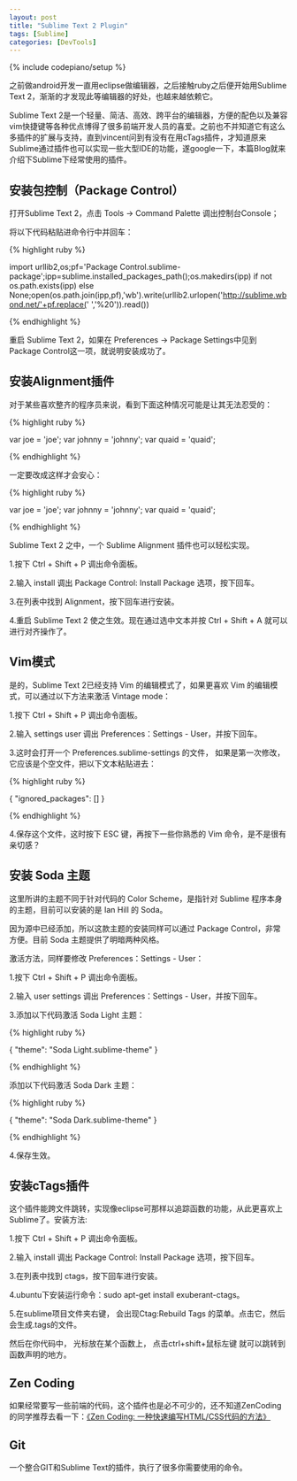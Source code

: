 ```yaml
---
layout: post
title: "Sublime Text 2 Plugin"
tags: [Sublime]
categories: [DevTools]
---
```

{% include codepiano/setup %}

之前做android开发一直用eclipse做编辑器，之后接触ruby之后便开始用Sublime Text 2，渐渐的才发现此等编辑器的好处，也越来越依赖它。

Sublime Text 2是一个轻量、简洁、高效、跨平台的编辑器，方便的配色以及兼容vim快捷键等各种优点博得了很多前端开发人员的喜爱。之前也不并知道它有这么多插件的扩展与支持，直到vincent问到有没有在用cTags插件，才知道原来Sublime通过插件也可以实现一些大型IDE的功能，遂google一下，本篇Blog就来介绍下Sublime下经常使用的插件。

## 安装包控制（Package Control）

打开Sublime Text 2，点击 Tools -> Command Palette 调出控制台Console；

将以下代码粘贴进命令行中并回车：

{% highlight ruby %}

import urllib2,os;pf='Package Control.sublime-package';ipp=sublime.installed_packages_path();os.makedirs(ipp) if not os.path.exists(ipp) else None;open(os.path.join(ipp,pf),'wb').write(urllib2.urlopen('http://sublime.wbond.net/'+pf.replace(' ','%20')).read())

{% endhighlight %}

重启 Sublime Text 2，如果在 Preferences -> Package Settings中见到Package Control这一项，就说明安装成功了。

## 安装Alignment插件

对于某些喜欢整齐的程序员来说，看到下面这种情况可能是让其无法忍受的：

{% highlight ruby %}

var joe = 'joe';
var johnny = 'johnny';
var quaid = 'quaid';

{% endhighlight %}

一定要改成这样才会安心：

{% highlight ruby %}

var joe    = 'joe';
var johnny = 'johnny';
var quaid  = 'quaid';

{% endhighlight %}

Sublime Text 2 之中，一个 Sublime Alignment 插件也可以轻松实现。

1.按下 Ctrl + Shift + P 调出命令面板。

2.输入 install 调出 Package Control: Install Package 选项，按下回车。

3.在列表中找到 Alignment，按下回车进行安装。

4.重启 Sublime Text 2 使之生效。现在通过选中文本并按 Ctrl + Shift + A  就可以进行对齐操作了。

## Vim模式

是的，Sublime Text 2已经支持 Vim 的编辑模式了，如果更喜欢 Vim 的编辑模式，可以通过以下方法来激活 Vintage mode：

1.按下 Ctrl + Shift + P 调出命令面板。

2.输入 settings user 调出 Preferences：Settings - User，并按下回车。

3.这时会打开一个 Preferences.sublime-settings 的文件， 如果是第一次修改，它应该是个空文件，把以下文本粘贴进去：

{% highlight ruby %}

{
  "ignored_packages": []
}

{% endhighlight %}

4.保存这个文件，这时按下 ESC 键，再按下一些你熟悉的 Vim 命令，是不是很有亲切感？

## 安装 Soda 主题

这里所讲的主题不同于针对代码的 Color Scheme，是指针对 Sublime 程序本身的主题，目前可以安装的是 Ian Hill 的 Soda。

因为源中已经添加，所以这款主题的安装同样可以通过 Package Control，非常方便。目前 Soda 主题提供了明暗两种风格。

激活方法，同样要修改 Preferences：Settings - User：

1.按下 Ctrl + Shift + P 调出命令面板。

2.输入 user settings 调出 Preferences：Settings - User，并按下回车。

3.添加以下代码激活 Soda Light 主题：

{% highlight ruby %}

{
  "theme": "Soda Light.sublime-theme"
}

{% endhighlight %}

添加以下代码激活 Soda Dark 主题：

{% highlight ruby %}

{
  "theme": "Soda Dark.sublime-theme"
}

{% endhighlight %}

4.保存生效。

## 安装cTags插件

这个插件能跨文件跳转，实现像eclipse可那样以追踪函数的功能，从此更喜欢上Sublime了。安装方法:

1.按下 Ctrl + Shift + P 调出命令面板。

2.输入 install 调出 Package Control: Install Package 选项，按下回车。

3.在列表中找到 ctags，按下回车进行安装。

4.ubuntu下安装运行命令：sudo apt-get install exuberant-ctags。

5.在sublime项目文件夹右键， 会出现Ctag:Rebuild Tags 的菜单。点击它，然后会生成.tags的文件。

然后在你代码中， 光标放在某个函数上， 点击ctrl+shift+鼠标左键 就可以跳转到函数声明的地方。

## Zen Coding

如果经常要写一些前端的代码，这个插件也是必不可少的，还不知道ZenCoding的同学推荐去看一下：[《Zen Coding: 一种快速编写HTML/CSS代码的方法》](http://www.qianduan.net/zen-coding-a-new-way-to-write-html-code.html)

## Git

一个整合GIT和Sublime Text的插件，执行了很多你需要使用的命令。
